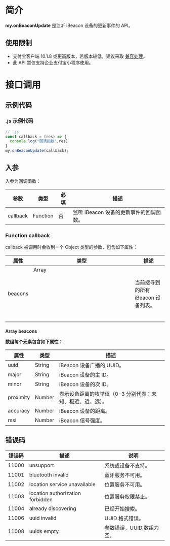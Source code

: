 # 简介

**my.onBeaconUpdate** 是监听 iBeacon 设备的更新事件的 API。

## 使用限制

- 支付宝客户端 10.1.8 或更高版本，若版本较低，建议采取 [兼容处理](https://opendocs.alipay.com/mini/framework/compatibility)。
- 此 API 暂仅支持企业支付宝小程序使用。

# 接口调用

## 示例代码

### .js 示例代码

```javascript
// .js
const callback = (res) => {
  console.log("回调函数",res)
}
my.onBeaconUpdate(callback);
```

## 入参

入参为回调函数：

| **参数** | **类型** | **必填** | **描述**                                |
| -------- | -------- | -------- | --------------------------------------- |
| callback  | Function | 否       | 监听 iBeacon 设备的更新事件的回调函数。 |

### Function callback

callback 被调用时会收到一个 Object 类型的参数，包含如下属性：

| **属性** | **类型**    | **描述**                            |
| -------- | ----------- | ----------------------------------- |
| beacons  | Array<Object> | 当前搜寻到的所有 iBeacon 设备列表。 |

#### Array<Object> beacons

数组每个元素包含如下属性：

| **属性** | **类型** | **描述** |
| --- | --- | --- |
| uuid | String | iBeacon 设备广播的 UUID。 |
| major | String | iBeacon 设备的主 ID。 |
| minor | String | iBeacon 设备的次 ID。 |
| proximity | Number | 表示设备距离的枚举值（0-3 分别代表：未知、极近、近、远）。 |
| accuracy | Number | iBeacon 设备的距离。 |
| rssi | Number | iBeacon 信号强度。 |

## 错误码

| **错误码** | **描述**                         | **说明**                  |
| ---------- | -------------------------------- | ------------------------- |
| 11000      | unsupport                        | 系统或设备不支持。        |
| 11001      | bluetooth invalid                | 蓝牙服务不可用。          |
| 11002      | location service unavailable     | 位置服务不可用。          |
| 11003      | location authorization forbidden | 位置服务权限禁止。        |
| 11004      | already discovering              | 已经开始搜索。            |
| 11006      | uuid invalid                     | UUID 格式错误。          |
| 11008      | uuids empty                      | 参数错误，UUID 数组为空。 |

